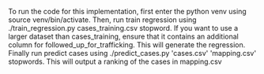 To run the code for this implementation, first enter the python venv using source venv/bin/activate. 
Then, run train regression using ./train_regression.py cases_training.csv stopword. If you want to use a larger dataset than cases_training, ensure that it contains
an additional column for followed_up_for_trafficking. 
This will generate the regression. Finally run predict cases using ./predict_cases.py 'cases.csv' 'mapping.csv' stopwords. This will output a ranking of the cases
in mapping.csv
